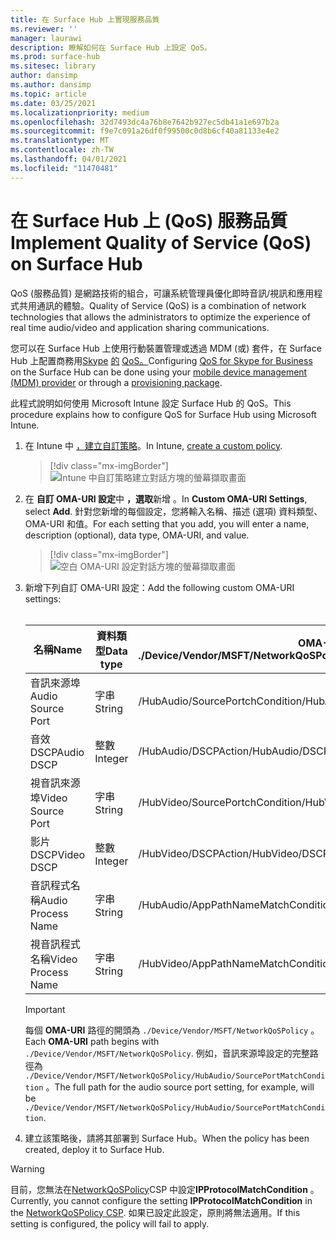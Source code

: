 ```yaml
---
title: 在 Surface Hub 上實現服務品質
ms.reviewer: ''
manager: laurawi
description: 瞭解如何在 Surface Hub 上設定 QoS。
ms.prod: surface-hub
ms.sitesec: library
author: dansimp
ms.author: dansimp
ms.topic: article
ms.date: 03/25/2021
ms.localizationpriority: medium
ms.openlocfilehash: 32d7493dc4a76b8e7642b927ec5db41a1e697b2a
ms.sourcegitcommit: f9e7c091a26df0f99500c0d8b6cf40a81133e4e2
ms.translationtype: MT
ms.contentlocale: zh-TW
ms.lasthandoff: 04/01/2021
ms.locfileid: "11470481"
---
```

# <a name="implement-quality-of-service-qos-on-surface-hub"></a><span data-ttu-id="50d9d-103">在 Surface Hub 上 (QoS) 服務品質</span><span class="sxs-lookup"><span data-stu-id="50d9d-103">Implement Quality of Service (QoS) on Surface Hub</span></span>

<span data-ttu-id="50d9d-104">QoS (服務品質) 是網路技術的組合，可讓系統管理員優化即時音訊/視訊和應用程式共用通訊的體驗。</span><span class="sxs-lookup"><span data-stu-id="50d9d-104">Quality of Service (QoS) is a combination of network technologies that allows the administrators to optimize the experience of real time audio/video and application sharing communications.</span></span>
 
<span data-ttu-id="50d9d-105">您可以在 Surface Hub 上使用行動裝置管理或透過 MDM (或) 套件，在 Surface Hub 上配置商務用[Skype](manage-settings-with-mdm-for-surface-hub.md) [的](provisioning-packages-for-surface-hub.md) [QoS。](https://docs.microsoft.com/windows/client-management/mdm/networkqospolicy-csp)</span><span class="sxs-lookup"><span data-stu-id="50d9d-105">Configuring [QoS for Skype for Business](https://docs.microsoft.com/windows/client-management/mdm/networkqospolicy-csp) on the Surface Hub can be done using your [mobile device management (MDM) provider](manage-settings-with-mdm-for-surface-hub.md) or through a [provisioning package](provisioning-packages-for-surface-hub.md).</span></span> 
 
 
<span data-ttu-id="50d9d-106">此程式說明如何使用 Microsoft Intune 設定 Surface Hub 的 QoS。</span><span class="sxs-lookup"><span data-stu-id="50d9d-106">This procedure explains how to configure QoS for Surface Hub using Microsoft Intune.</span></span> 

1. <span data-ttu-id="50d9d-107">在 Intune 中 [，建立自訂策略](https://docs.microsoft.com/intune/custom-settings-configure)。</span><span class="sxs-lookup"><span data-stu-id="50d9d-107">In Intune, [create a custom policy](https://docs.microsoft.com/intune/custom-settings-configure).</span></span>

    > [!div class="mx-imgBorder"]
    > ![Intune 中自訂策略建立對話方塊的螢幕擷取畫面](images/qos-create.png)

2. <span data-ttu-id="50d9d-109">在 **自訂 OMA-URI 設定**中 **，選取**新增 。</span><span class="sxs-lookup"><span data-stu-id="50d9d-109">In **Custom OMA-URI Settings**, select **Add**.</span></span> <span data-ttu-id="50d9d-110">針對您新增的每個設定，您將輸入名稱、描述 (選項) 資料類型、OMA-URI 和值。</span><span class="sxs-lookup"><span data-stu-id="50d9d-110">For each setting that you add, you will enter a name, description (optional), data type, OMA-URI, and value.</span></span>

    > [!div class="mx-imgBorder"]
    > ![空白 OMA-URI 設定對話方塊的螢幕擷取畫面](images/qos-setting.png)

3. <span data-ttu-id="50d9d-112">新增下列自訂 OMA-URI 設定：</span><span class="sxs-lookup"><span data-stu-id="50d9d-112">Add the following custom OMA-URI settings:</span></span><br/><br/>

    <span data-ttu-id="50d9d-113">名稱</span><span class="sxs-lookup"><span data-stu-id="50d9d-113">Name</span></span> | <span data-ttu-id="50d9d-114">資料類型</span><span class="sxs-lookup"><span data-stu-id="50d9d-114">Data type</span></span> | <span data-ttu-id="50d9d-115">OMA-URI</span><span class="sxs-lookup"><span data-stu-id="50d9d-115">OMA-URI</span></span><br><span data-ttu-id="50d9d-116">./Device/Vendor/MSFT/NetworkQoSPolicy</span><span class="sxs-lookup"><span data-stu-id="50d9d-116">./Device/Vendor/MSFT/NetworkQoSPolicy</span></span> |  <span data-ttu-id="50d9d-117">值</span><span class="sxs-lookup"><span data-stu-id="50d9d-117">Value</span></span>
    --- | --- | --- | ---
    <span data-ttu-id="50d9d-118">音訊來源埠</span><span class="sxs-lookup"><span data-stu-id="50d9d-118">Audio Source Port</span></span> | <span data-ttu-id="50d9d-119">字串</span><span class="sxs-lookup"><span data-stu-id="50d9d-119">String</span></span> |  <span data-ttu-id="50d9d-120">/HubAudio/SourcePortchCondition</span><span class="sxs-lookup"><span data-stu-id="50d9d-120">/HubAudio/SourcePortMatchCondition</span></span>  |   <span data-ttu-id="50d9d-121">從 Skype 系統管理員取得值</span><span class="sxs-lookup"><span data-stu-id="50d9d-121">Get the values from your Skype administrator</span></span>
    <span data-ttu-id="50d9d-122">音效 DSCP</span><span class="sxs-lookup"><span data-stu-id="50d9d-122">Audio DSCP</span></span> | <span data-ttu-id="50d9d-123">整數</span><span class="sxs-lookup"><span data-stu-id="50d9d-123">Integer</span></span> |  <span data-ttu-id="50d9d-124">/HubAudio/DSCPAction</span><span class="sxs-lookup"><span data-stu-id="50d9d-124">/HubAudio/DSCPAction</span></span>  |   <span data-ttu-id="50d9d-125">46</span><span class="sxs-lookup"><span data-stu-id="50d9d-125">46</span></span>
    <span data-ttu-id="50d9d-126">視音訊來源埠</span><span class="sxs-lookup"><span data-stu-id="50d9d-126">Video Source Port</span></span> | <span data-ttu-id="50d9d-127">字串</span><span class="sxs-lookup"><span data-stu-id="50d9d-127">String</span></span> |  <span data-ttu-id="50d9d-128">/HubVideo/SourcePortchCondition</span><span class="sxs-lookup"><span data-stu-id="50d9d-128">/HubVideo/SourcePortMatchCondition</span></span>   |  <span data-ttu-id="50d9d-129">從 Skype 系統管理員取得值</span><span class="sxs-lookup"><span data-stu-id="50d9d-129">Get the values from your Skype administrator</span></span>
    <span data-ttu-id="50d9d-130">影片 DSCP</span><span class="sxs-lookup"><span data-stu-id="50d9d-130">Video DSCP</span></span> | <span data-ttu-id="50d9d-131">整數</span><span class="sxs-lookup"><span data-stu-id="50d9d-131">Integer</span></span> |  <span data-ttu-id="50d9d-132">/HubVideo/DSCPAction</span><span class="sxs-lookup"><span data-stu-id="50d9d-132">/HubVideo/DSCPAction</span></span>   |   <span data-ttu-id="50d9d-133">34</span><span class="sxs-lookup"><span data-stu-id="50d9d-133">34</span></span>
    <span data-ttu-id="50d9d-134">音訊程式名稱</span><span class="sxs-lookup"><span data-stu-id="50d9d-134">Audio Process Name</span></span> | <span data-ttu-id="50d9d-135">字串</span><span class="sxs-lookup"><span data-stu-id="50d9d-135">String</span></span> |  <span data-ttu-id="50d9d-136">/HubAudio/AppPathNameMatchCondition</span><span class="sxs-lookup"><span data-stu-id="50d9d-136">/HubAudio/AppPathNameMatchCondition</span></span>  |   <span data-ttu-id="50d9d-137">Microsoft.PPISkype.Windows.exe</span><span class="sxs-lookup"><span data-stu-id="50d9d-137">Microsoft.PPISkype.Windows.exe</span></span>
    <span data-ttu-id="50d9d-138">視音訊程式名稱</span><span class="sxs-lookup"><span data-stu-id="50d9d-138">Video Process Name</span></span> | <span data-ttu-id="50d9d-139">字串</span><span class="sxs-lookup"><span data-stu-id="50d9d-139">String</span></span> |  <span data-ttu-id="50d9d-140">/HubVideo/AppPathNameMatchCondition</span><span class="sxs-lookup"><span data-stu-id="50d9d-140">/HubVideo/AppPathNameMatchCondition</span></span>  |   <span data-ttu-id="50d9d-141">Microsoft.PPISkype.Windows.exe</span><span class="sxs-lookup"><span data-stu-id="50d9d-141">Microsoft.PPISkype.Windows.exe</span></span>

    >[!IMPORTANT]
    ><span data-ttu-id="50d9d-142">每個 **OMA-URI** 路徑的開頭為 `./Device/Vendor/MSFT/NetworkQoSPolicy` 。</span><span class="sxs-lookup"><span data-stu-id="50d9d-142">Each **OMA-URI** path begins with `./Device/Vendor/MSFT/NetworkQoSPolicy`.</span></span> <span data-ttu-id="50d9d-143">例如，音訊來源埠設定的完整路徑為 `./Device/Vendor/MSFT/NetworkQoSPolicy/HubAudio/SourcePortMatchCondition` 。</span><span class="sxs-lookup"><span data-stu-id="50d9d-143">The full path for the audio source port setting, for example, will be `./Device/Vendor/MSFT/NetworkQoSPolicy/HubAudio/SourcePortMatchCondition`.</span></span>

4. <span data-ttu-id="50d9d-144">建立該策略後，請將其部署到 Surface Hub。</span><span class="sxs-lookup"><span data-stu-id="50d9d-144">When the policy has been created, deploy it to Surface Hub.</span></span>


>[!WARNING]
><span data-ttu-id="50d9d-145">目前，您無法在[NetworkQoSPolicy](https://docs.microsoft.com/windows/client-management/mdm/networkqospolicy-csp)CSP 中設定**IPProtocolMatchCondition** 。</span><span class="sxs-lookup"><span data-stu-id="50d9d-145">Currently, you cannot configure the setting **IPProtocolMatchCondition** in the [NetworkQoSPolicy CSP](https://docs.microsoft.com/windows/client-management/mdm/networkqospolicy-csp).</span></span> <span data-ttu-id="50d9d-146">如果已設定此設定，原則將無法適用。</span><span class="sxs-lookup"><span data-stu-id="50d9d-146">If this setting is configured, the policy will fail to apply.</span></span>
 
